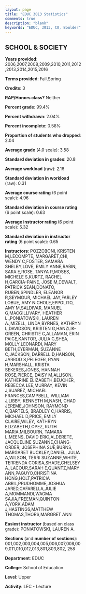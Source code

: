 ```yaml
---
layout: page
title: "EDUC 3013 Statistics"
comments: true
description: "blank"
keywords: "EDUC, 3013, CU, Boulder"
--- 
```

<head>
<script src="https://ajax.googleapis.com/ajax/libs/jquery/2.1.3/jquery.min.js"></script>
<script src="https://dl.dropboxusercontent.com/s/pc42nxpaw1ea4o9/highcharts.js?dl=0"></script>
<!-- <script src="../assets/js/highcharts.js"></script> -->
<style type="text/css">@font-face {
	font-family: "Bebas Neue";
	src: url(https://www.filehosting.org/file/details/544349/BebasNeue%20Regular.otf) format("opentype");
	}
	h1.Bebas { 
		font-family: "Bebas Neue", Verdana, Tahoma;
	}
</style>
</head>
<body>
	<div id="container" style="float: right; width: 45%; height: 88%; margin-left: 2.5%; margin-right: 2.5%;"></div>
	<script language="JavaScript">
		$(document).ready(function() {
		var chart = {type: 'column'};
		var title = {text: 'Grade Distribution'};
		var xAxis = {categories: ['A','B','C','D','F'],crosshair: true};
		var yAxis = {min: 0,title: {text: 'Percentage'}};
		var tooltip = {headerFormat: '<center><b><span style="font-size:20px">{point.key}</span></b></center>',
		               pointFormat: '<td style="padding:0"><b>{point.y:.1f}%</b></td>',
		               footerFormat: '</table>',shared: true,useHTML: true};
		var plotOptions = {column: {pointPadding: 0.0,borderWidth: 0}};  
		var credits = {enabled: false};var series= [{name: 'Percent',data: [70.34,25.21,3.1,0.54,0.8,]}];
		var json = {};
		json.chart = chart;
		json.title = title;
		json.tooltip = tooltip;
		json.xAxis = xAxis;
		json.yAxis = yAxis;  
		json.series = series;
		json.plotOptions = plotOptions;  
		json.credits = credits;
		$('#container').highcharts(json);
	});
	</script>
</body>
			   
## SCHOOL & SOCIETY

**Years provided**: 2006,2007,2008,2009,2010,2011,2012,2013,2014,2015,2016

**Terms provided**: Fall,Spring

**Credits**: 3

**RAP/Honors class?** Neither

**Percent grade**: 99.4%

**Percent withdrawn**: 2.04%

**Percent incomplete**: 0.58%

**Proportion of students who dropped**: 2.04

**Average grade** (4.0 scale): 3.58

**Standard deviation in grades**: 20.8

**Average workload** (raw): 2.16

**Standard deviation in workload** (raw): 0.31

**Average course rating** (6 point scale): 4.96

**Standard deviation in course rating** (6 point scale): 0.63

**Average instructor rating** (6 point scale): 5.32

**Standard deviation in instructor rating** (6 point scale): 0.65

**Instructors**: POZZOBONI, KRISTEN M,LECOMPTE, MARGARET,CHI, WENDY C,FOSTER, SAMARA SHELBY,LOVE, EMILY ANNE,RABIN, SARA E,ROSE, TANYA R,MOSES, MICHELE S,KURTZ, RACHEL H,GARCIA-PAINE, JOSE M,DEWALT, PATRICK SEAN,DONATO, RUBEN,SPINDLER, ELEANOR R,SEYMOUR, MICHAEL JAY,FARLEY LOBUE, AMY NICHOLE,EPPOLITO, AMY M,SALDIVAR, MANUEL G,MACGILLIVARY, HEATHER L.,PONIATOWSKI, LAUREN A.,MIZELL, LINDA,BYRNES, KATHRYN L,DAVIDSON, KRISTEN G,HANZLIK-GREEN, CHRISTIE C,ALLAMAN, ERIN PAIGE,KANTOR, JULIA C,SHEA, MOLLY,LEONARDI, MARY BETH,EYERMAN, SUZANNE C,JACKSON, DARRELL D,HANSON, JARROD S,PFLEGER, RYAN H,MARSHALL, KRISTA SEKERES,JONES, HANNAH ROSE,PIERCE, DAISY M,ALLISON, KATHERINE ELIZABETH,BEUCHER, REBECCA LEE,MURRAY, KEVIN J,SUAREZ, MICHAEL FRANCES,CAMPBELL, WILLIAM J,LIBBY, KENNETH M,NASH, CHAD JEREME,JOHNSON, RAYMOND C,BARTELS, BRADLEY C,HARRIS, MICHAEL D,PRICE, EMILY CLAIRE,WILEY, KATHRYN ELIZABETH,LOPEZ, RUTH MARIA,MILBOURN, TAMARA L,MEENS, DAVID ERIC,ALDERETE, JACQUELINE SUZANNE,CHANG-ORDER, JOSEPHINA SUE,BURNS, MARGARET BUCKLEY,DANIEL, JULIA A,WILSON, TERRI SUZANNE,WHITE, TERRENDA CORISA,SHADE,CHELSEY A.,LACOUR,SARAH E,QUANTZ,MARY ANN,PAGUYO,CHRISTINA HONG,HOLT,PATRICIA ABRIL,PRUDHOMME,JOSHUA JARED,CAFARELLA,JULIE A,MOMMANDI,WAGMA SAJIA,FREEMAN,QUINTON A,YORK,ADAM J,HASTINGS,MATTHEW THOMAS,THORS,MARGRET ANN

**Easiest instructor** (based on class grade): PONIATOWSKI, LAUREN A.

**Sections** (and **number of sections**): 001,002,003,004,005,006,007,008,009,011,010,012,013,801,803,802, 258

**Department**: EDUC

**College**: School of Education

**Level**: Upper

**Activity**: LEC - Lecture
